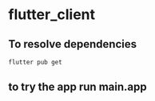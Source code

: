 # flutter_client

## To resolve dependencies

```bash
flutter pub get
```

## to try the app run main.app

